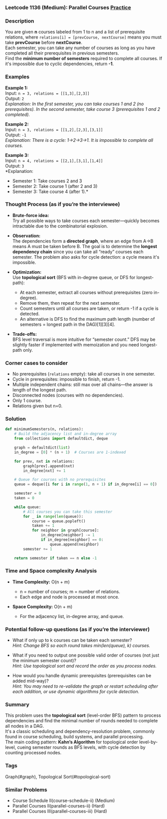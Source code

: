 ### Leetcode 1136 (Medium): Parallel Courses [Practice](https://leetcode.com/problems/parallel-courses)

### Description  
You are given **n** courses labeled from 1 to n and a list of prerequisite relations, where `relations[i] = [prevCourse, nextCourse]` means you must take **prevCourse** before **nextCourse**.  
Each semester, you can take any number of courses as long as you have completed all their prerequisites in previous semesters.  
Find the **minimum number of semesters** required to complete all courses. If it's impossible due to cyclic dependencies, return **-1**.

### Examples  

**Example 1:**  
Input: `n = 3, relations = [[1,3],[2,3]]`  
Output: `2`  
*Explanation: In the first semester, you can take courses 1 and 2 (no prerequisites). In the second semester, take course 3 (prerequisites 1 and 2 completed).*

**Example 2:**  
Input: `n = 3, relations = [[1,2],[2,3],[3,1]]`  
Output: `-1`  
*Explanation: There is a cycle: 1→2→3→1. It is impossible to complete all courses.*

**Example 3:**  
Input: `n = 4, relations = [[2,1],[3,1],[1,4]]`  
Output: `3`  
*Explanation:  
- Semester 1: Take courses 2 and 3  
- Semester 2: Take course 1 (after 2 and 3)  
- Semester 3: Take course 4 (after 1).*

### Thought Process (as if you’re the interviewee)  
- **Brute-force idea:**  
  Try all possible ways to take courses each semester—quickly becomes intractable due to the combinatorial explosion.

- **Observation:**  
  The dependencies form a **directed graph**, where an edge from A→B means A must be taken before B. The goal is to determine the **longest dependency chain** since you can take all “ready” courses each semester. The problem also asks for cycle detection: a cycle means it's impossible.

- **Optimization:**  
  Use **topological sort** (BFS with in-degree queue, or DFS for longest-path):  
  - At each semester, extract all courses without prerequisites (zero in-degree).
  - Remove them, then repeat for the next semester.
  - Count semesters until all courses are taken, or return -1 if a cycle is detected.
  - An alternative is DFS to find the maximum path length (number of semesters = longest path in the DAG)[1][3][4].

- **Trade-offs:**  
  BFS level traversal is more intuitive for “semester count.” DFS may be slightly faster if implemented with memoization and you need longest-path only.

### Corner cases to consider  
- No prerequisites (`relations` empty): take all courses in one semester.
- Cycle in prerequisites: impossible to finish, return -1.
- Multiple independent chains: still max over all chains—the answer is length of the longest path.
- Disconnected nodes (courses with no dependencies).
- Only 1 course.
- Relations given but n=0.

### Solution

```python
def minimumSemesters(n, relations):
    # Build the adjacency list and in-degree array
    from collections import defaultdict, deque

    graph = defaultdict(list)
    in_degree = [0] * (n + 1)  # Courses are 1-indexed

    for prev, nxt in relations:
        graph[prev].append(nxt)
        in_degree[nxt] += 1

    # Queue for courses with no prerequisites
    queue = deque([i for i in range(1, n + 1) if in_degree[i] == 0])

    semester = 0
    taken = 0

    while queue:
        # All courses you can take this semester
        for _ in range(len(queue)):
            course = queue.popleft()
            taken += 1
            for neighbor in graph[course]:
                in_degree[neighbor] -= 1
                if in_degree[neighbor] == 0:
                    queue.append(neighbor)
        semester += 1

    return semester if taken == n else -1
```

### Time and Space complexity Analysis  

- **Time Complexity:** O(n + m)  
  - n = number of courses; m = number of relations.
  - Each edge and node is processed at most once.

- **Space Complexity:** O(n + m)  
  - For the adjacency list, in-degree array, and queue.

### Potential follow-up questions (as if you’re the interviewer)  

- What if only up to k courses can be taken each semester?  
  *Hint: Change BFS so each round takes min(len(queue), k) courses.*

- What if you need to output one possible valid order of courses (not just the minimum semester count)?  
  *Hint: Use topological sort and record the order as you process nodes.*

- How would you handle dynamic prerequisites (prerequisites can be added mid-way)?  
  *Hint: You may need to re-validate the graph or restart scheduling after each addition, or use dynamic algorithms for cycle detection.*

### Summary
This problem uses the **topological sort** (level-order BFS) pattern to process dependencies and find the minimal number of rounds needed to complete all nodes in a DAG.  
It's a classic scheduling and dependency-resolution problem, commonly found in course scheduling, build systems, and parallel processing.  
The main coding pattern: **Kahn’s Algorithm** for topological order level-by-level, cueing semester rounds as BFS levels, with cycle detection by counting processed nodes.

### Tags
Graph(#graph), Topological Sort(#topological-sort)

### Similar Problems
- Course Schedule II(course-schedule-ii) (Medium)
- Parallel Courses II(parallel-courses-ii) (Hard)
- Parallel Courses III(parallel-courses-iii) (Hard)